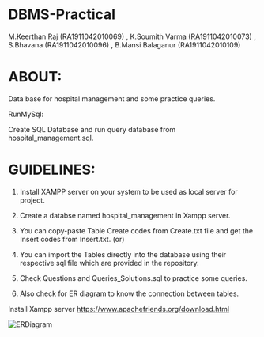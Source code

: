 # DBMS-Practical
M.Keerthan Raj (RA1911042010069) , K.Soumith Varma (RA1911042010073) , S.Bhavana (RA1911042010096) , B.Mansi Balaganur (RA1911042010109)

# ABOUT:
Data base for hospital management and some practice queries. 

RunMySql:

Create SQL Database and run query database from hospital_management.sql.

# GUIDELINES:
1) Install XAMPP server on your system to be used as local server for project.

2) Create a databse named hospital_management in Xampp server.

3) You can copy-paste Table Create codes from Create.txt file and get the Insert codes from Insert.txt. (or)
 
4) You can import the Tables directly into the database using their respective sql file which are provided in the repository.

5) Check Questions and Queries_Solutions.sql to practice some queries.
 
6) Also check for ER diagram to know the connection between tables.  

Install Xampp server  https://www.apachefriends.org/download.html

![ERDiagram](https://user-images.githubusercontent.com/57043396/118519497-cf6c8c00-b756-11eb-8b58-1aef1ffcdb2a.png)
